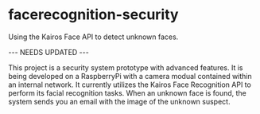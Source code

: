 # facerecognition-security
Using the Kairos Face API to detect unknown faces.

--- NEEDS UPDATED ---

This project is a security system prototype with advanced features. It is being developed on a RaspberryPi with a camera modual contained within an internal network. It currently utilizes the Kairos Face Recognition API to perform its facial recognition tasks. When an unknown face is found, the system sends you an email with the image of the unknown suspect. 
